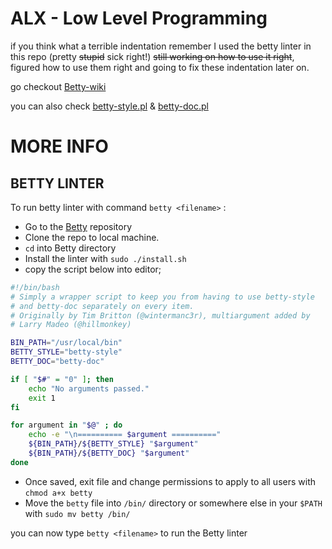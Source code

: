 # ALX - Low Level Programming

if you think what a terrible indentation remember I used the betty linter in this repo (pretty ~~stupid~~ sick right!)
~~still working on how to use it right~~, figured how to use them right and going to fix these indentation later on.

go checkout [Betty-wiki](https://github.com/holbertonschool/Betty/wiki)

you can also check [betty-style.pl](https://github.com/holbertonschool/Betty/blob/master/betty-style.pl) & [betty-doc.pl](https://github.com/holbertonschool/Betty/blob/master/betty-doc.pl)

# MORE INFO
BETTY LINTER
---
To run betty linter with command `betty <filename>` :
- Go to the [Betty](https://github.com/holbertonschool/Betty) repository
- Clone the repo to local machine.
- `cd` into Betty directory
- Install the linter with `sudo ./install.sh`
- copy the script below into editor;

```bash
#!/bin/bash
# Simply a wrapper script to keep you from having to use betty-style
# and betty-doc separately on every item.
# Originally by Tim Britton (@wintermanc3r), multiargument added by
# Larry Madeo (@hillmonkey)

BIN_PATH="/usr/local/bin"
BETTY_STYLE="betty-style"
BETTY_DOC="betty-doc"

if [ "$#" = "0" ]; then
    echo "No arguments passed."
    exit 1
fi

for argument in "$@" ; do
    echo -e "\n========== $argument =========="
    ${BIN_PATH}/${BETTY_STYLE} "$argument"
    ${BIN_PATH}/${BETTY_DOC} "$argument"
done
```
- Once saved, exit file and change permissions to apply to all users with `chmod a+x betty`
- Move the `betty` file into `/bin/` directory or somewhere else in your `$PATH` with `sudo mv betty /bin/`

you can now type `betty <filename>` to run the Betty linter
